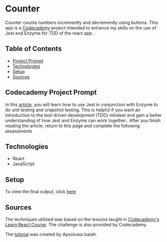 # **Counter**

Counter counts numbers incremently and decremently using buttons. This app is a [Codecademy](https://www.codecademy.com/learn/react-101) project intended to enhance my skills on the use of Jest and Enzyme for TDD of the react app.

## Table of Contents

- [Project Prompt](#codecademy-project-prompt)
- [Technologies](#technologies)
- [Setup](#setup)
- [Sources](#sources)

## Codecademy Project Prompt

In this [article](https://pusher.com/tutorials/react-jest-enzyme), you will learn how to use Jest in conjunction with Enzyme to do unit testing and snapshot testing. This is helpful if you want an introduction to the test-driven development (TDD) mindset and gain a better understanding of how Jest and Enzyme can work together.. After you finish reading the article, return to this page and complete the following assessments

## Technologies

- React
- JavaScript

## Setup

To view the final output, click [here](https://daniellabrador.me/codecademy-react-)

## Sources

The techniques utilized was based on the lessons taught in [Codecademy's Learn React Course](https://www.codecademy.com/learn/react-101). The challenge is also provided by Codecademy.

The [tutorial](https://pusher.com/tutorials/react-jest-enzyme/) was created by Ayooluwa Isaiah.
